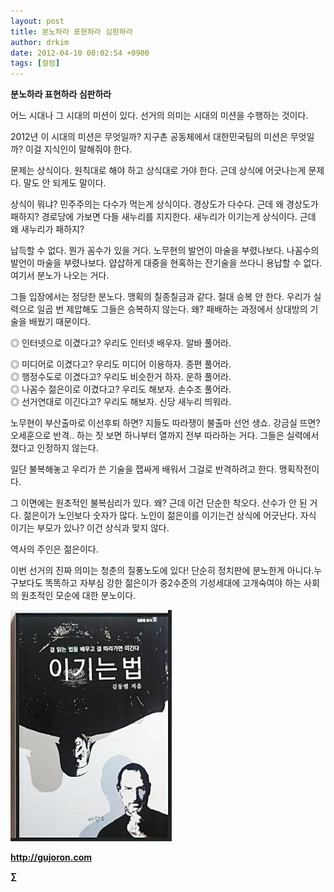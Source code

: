 ```yaml
---
layout: post
title: 분노하라 표현하라 심판하라
author: drkim
date: 2012-04-10 00:02:54 +0900
tags: [컬럼]
---
```

**분노하라 표현하라 심판하라** 

어느 시대나 그 시대의 미션이 있다. 선거의 의미는 시대의 미션을 수행하는 것이다. 

2012년 이 시대의 미션은 무엇일까? 지구촌 공동체에서 대한민국팀의 미션은 무엇일까? 이걸 지식인이 말해줘야 한다. 

문제는 상식이다. 원칙대로 해야 하고 상식대로 가야 한다. 근데 상식에 어긋나는게 문제다. 말도 안 되게도 말이다. 

상식이 뭐냐? 민주주의는 다수가 먹는게 상식이다. 경상도가 다수다. 근데 왜 경상도가 패하지? 경로당에 가보면 다들 새누리를 지지한다. 새누리가 이기는게 상식이다. 근데 왜 새누리가 패하지? 

납득할 수 없다. 뭔가 꼼수가 있을 거다. 노무현의 발언이 마술을 부렸나보다. 나꼼수의 발언이 마술을 부렸나보다. 얍삽하게 대중을 현혹하는 잔기술을 쓰다니 용납할 수 없다. 여기서 분노가 나오는 거다. 

그들 입장에서는 정당한 분노다. 맹획의 칠종칠금과 같다. 절대 승복 안 한다. 우리가 실력으로 일곱 번 제압해도 그들은 승복하지 않는다. 왜? 패배하는 과정에서 상대방의 기술을 배웠기 때문이다. 

◎ 인터넷으로 이겼다고? 우리도 인터넷 배우자. 알바 풀어라.

  
◎ 미디어로 이겼다고? 우리도 미디어 이용하자. 종편 풀어라.  
◎ 행정수도로 이겼다고? 우리도 비슷한거 하자. 운하 풀어라.  
◎ 나꼼수 젊은이로 이겼다고? 우리도 해보자. 손수조 풀어라.  
◎ 선거연대로 이긴다고? 우리도 해보자. 신당 새누리 띄워라. 

노무현이 부산출마로 이선후퇴 하면? 지들도 따라쟁이 불출마 선언 생쇼. 강금실 뜨면? 오세훈으로 반격.. 하는 짓 보면 하나부터 열까지 전부 따라하는 거다. 그들은 실력에서 졌다고 인정하지 않는다. 

일단 불복해놓고 우리가 쓴 기술을 잽싸게 배워서 그걸로 반격하려고 한다. 맹획작전이다. 

그 이면에는 원초적인 불복심리가 있다. 왜? 근데 이건 단순한 착오다. 산수가 안 된 거다. 젊은이가 노인보다 숫자가 많다. 노인이 젊은이를 이기는건 상식에 어긋난다. 자식 이기는 부모가 있나? 이건 상식과 맞지 않다. 



역사의 주인은 젊은이다. 

이번 선거의 진짜 의미는 청춘의 질풍노도에 있다! 단순히 정치판에 분노한게 아니다.누구보다도 똑똑하고 자부심 강한 젊은이가 중2수준의 기성세대에 고개숙여야 하는 사회의 원초적인 모순에 대한 분노이다.  










![](/files/attach/images/199/290/248/123456.JPG)







**http://gujoron.com**  


**∑**